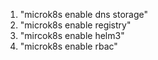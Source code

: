 1. "microk8s enable dns storage" 
2. "microk8s enable registry" 
3. "mircok8s enable helm3"
4. "microk8s enable rbac"